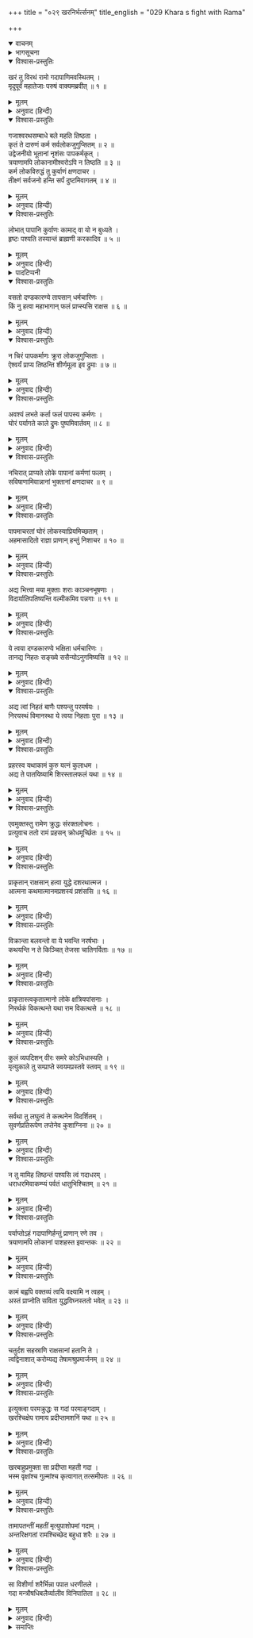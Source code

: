 +++
title = "०२९ खरनिर्भर्त्सनम्"
title_english = "029 Khara s fight with Rama"

+++
<details open><summary>वाचनम्</summary>
<div caption="श्रीराम-हरिसीताराममूर्ति-घनपाठिभ्यां वचनम्" class="audioEmbed" src="https://archive.org/download/Ramayana-recitation-Sriram-harisItArAmamUrti-Ghanapaati-v2/Kanda_3/Kanda_3_ARK-029-Khara_Nribhartha_Sanam.mp3"></div>
</details>

<details><summary>भागसूचना</summary>

29. श्रीरामका खरको फटकारना तथा खरका भी उन्हें कठोर उत्तर देकर उनके ऊपर गदाका प्रहार करना और श्रीरामद्वारा उस गदाका खण्डन
</details>

<details open><summary>विश्वास-प्रस्तुतिः</summary>

खरं तु विरथं रामो गदापाणिमवस्थितम् ।  
मृदुपूर्वं महातेजाः परुषं वाक्यमब्रवीत् ॥ १ ॥
</details>

<details><summary>मूलम्</summary>

खरं तु विरथं रामो गदापाणिमवस्थितम् ।  
मृदुपूर्वं महातेजाः परुषं वाक्यमब्रवीत् ॥ १ ॥
</details>

<details><summary>अनुवाद (हिन्दी)</summary>

खरको रथहीन होकर गदा हाथमें लिये सामने उपस्थित देख महातेजस्वी भगवान् श्रीराम पहले कोमल और फिर कठोर वाणीमें बोले— ॥ १ ॥
</details>

<details open><summary>विश्वास-प्रस्तुतिः</summary>

गजाश्वरथसम्बाधे बले महति तिष्ठता ।  
कृतं ते दारुणं कर्म सर्वलोकजुगुप्सितम् ॥ २ ॥  
उद्वेजनीयो भूतानां नृशंसः पापकर्मकृत् ।  
त्रयाणामपि लोकानामीश्वरोऽपि न तिष्ठति ॥ ३ ॥  
कर्म लोकविरुद्धं तु कुर्वाणं क्षणदाचर ।  
तीक्ष्णं सर्वजनो हन्ति सर्पं दुष्टमिवागतम् ॥ ४ ॥
</details>

<details><summary>मूलम्</summary>

गजाश्वरथसम्बाधे बले महति तिष्ठता ।  
कृतं ते दारुणं कर्म सर्वलोकजुगुप्सितम् ॥ २ ॥  
उद्वेजनीयो भूतानां नृशंसः पापकर्मकृत् ।  
त्रयाणामपि लोकानामीश्वरोऽपि न तिष्ठति ॥ ३ ॥  
कर्म लोकविरुद्धं तु कुर्वाणं क्षणदाचर ।  
तीक्ष्णं सर्वजनो हन्ति सर्पं दुष्टमिवागतम् ॥ ४ ॥
</details>

<details><summary>अनुवाद (हिन्दी)</summary>

‘निशाचर! हाथी, घोड़े और रथोंसे भरी हुई विशाल सेनाके बीचमें खड़े रहकर (असंख्य राक्षसोंके स्वामित्वका अभिमान लेकर) तूने सदा जो क्रूरतापूर्ण कर्म किया है, उसकी समस्त लोकोंद्वारा निन्दा हुई है । जो समस्त प्राणियोंको उद्वेगमें डालनेवाला, क्रूर और पापाचारी है, वह तीनों लोकोंका ईश्वर हो तो भी अधिक कालतक टिक नहीं सकता । जो लोकविरोधी कठोर कर्म करनेवाला है, उसे सब लोग सामने आये हुए दुष्ट सर्पकी भाँति मारते हैं ॥ २—४ ॥
</details>

<details open><summary>विश्वास-प्रस्तुतिः</summary>

लोभात् पापानि कुर्वाणः कामाद् वा यो न बुध्यते ।  
हृष्टः पश्यति तस्यान्तं ब्राह्मणी करकादिव ॥ ५ ॥
</details>

<details><summary>मूलम्</summary>

लोभात् पापानि कुर्वाणः कामाद् वा यो न बुध्यते ।  
हृष्टः पश्यति तस्यान्तं ब्राह्मणी करकादिव ॥ ५ ॥
</details>

<details><summary>अनुवाद (हिन्दी)</summary>

‘जो वस्तु प्राप्त नहीं हुई है, उसकी इच्छाको ‘काम’ कहते हैं और प्राप्त हुई वस्तुको अधिक-से-अधिक संख्यामें पानेकी इच्छाका नाम ‘लोभ’ है । जो काम अथवा लोभसे प्रेरित हो पाप करता है और उसके (विनाशकारी) परिणामको नहीं समझता है, उलटे उस पापमें हर्षका अनुभव करता है, वह उसी प्रकार अपना विनाशरूप परिणाम देखता है जैसे वर्षाके साथ गिरे हुए ओलेको खाकर ब्राह्मणी (रक्तपुच्छिका) नामवाली कीड़ी अपना विनाश देखती है * ॥ ५ ॥
</details>

<details><summary>पादटिप्पनी</summary>

* लाल पूँछवाली एक कीड़ी होती है, जो ओला खा लेनेपर मर जाती है । वह उसके लिये विषका काम करता है—यह बात लोकमें प्रसिद्ध है ।
</details>

<details open><summary>विश्वास-प्रस्तुतिः</summary>

वसतो दण्डकारण्ये तापसान् धर्मचारिणः ।  
किं नु हत्वा महाभागान् फलं प्राप्स्यसि राक्षस ॥ ६ ॥
</details>

<details><summary>मूलम्</summary>

वसतो दण्डकारण्ये तापसान् धर्मचारिणः ।  
किं नु हत्वा महाभागान् फलं प्राप्स्यसि राक्षस ॥ ६ ॥
</details>

<details><summary>अनुवाद (हिन्दी)</summary>

‘राक्षस! दण्डकारण्यमें निवास करनेवाले तपस्यामें संलग्न धर्मपरायण महाभाग मुनियोंकी हत्या करके न जाने तू कौन-सा फल पायेगा? ॥ ६ ॥
</details>

<details open><summary>विश्वास-प्रस्तुतिः</summary>

न चिरं पापकर्माणः क्रूरा लोकजुगुप्सिताः ।  
ऐश्वर्यं प्राप्य तिष्ठन्ति शीर्णमूला इव द्रुमाः ॥ ७ ॥
</details>

<details><summary>मूलम्</summary>

न चिरं पापकर्माणः क्रूरा लोकजुगुप्सिताः ।  
ऐश्वर्यं प्राप्य तिष्ठन्ति शीर्णमूला इव द्रुमाः ॥ ७ ॥
</details>

<details><summary>अनुवाद (हिन्दी)</summary>

‘जिनकी जड़ खोखली हो गयी हो, वे वृक्ष जैसे अधिक कालतक नहीं खड़े रह सकते, उसी प्रकार पापकर्म करनेवाले लोकनिन्दित क्रूर पुरुष (किसी पूर्वपुण्यके प्रभावसे) ऐश्वर्यको पाकर भी चिरकालतक उसमें प्रतिष्ठित नहीं रह पाते (उससे भ्रष्ट हो ही जाते हैं) ॥ ७ ॥
</details>

<details open><summary>विश्वास-प्रस्तुतिः</summary>

अवश्यं लभते कर्ता फलं पापस्य कर्मणः ।  
घोरं पर्यागते काले द्रुमः पुष्पमिवार्तवम् ॥ ८ ॥
</details>

<details><summary>मूलम्</summary>

अवश्यं लभते कर्ता फलं पापस्य कर्मणः ।  
घोरं पर्यागते काले द्रुमः पुष्पमिवार्तवम् ॥ ८ ॥
</details>

<details><summary>अनुवाद (हिन्दी)</summary>

‘जैसे समय आनेपर वृक्षमें ऋतुके अनुसार फूल लगते ही हैं, उसी प्रकार पापकर्म करनेवाले पुरुषको समयानुसार अपने उस पापकर्मका भयंकर फल अवश्य ही प्राप्त होता है ॥ ८ ॥
</details>

<details open><summary>विश्वास-प्रस्तुतिः</summary>

नचिरात् प्राप्यते लोके पापानां कर्मणां फलम् ।  
सविषाणामिवान्नानां भुक्तानां क्षणदाचर ॥ ९ ॥
</details>

<details><summary>मूलम्</summary>

नचिरात् प्राप्यते लोके पापानां कर्मणां फलम् ।  
सविषाणामिवान्नानां भुक्तानां क्षणदाचर ॥ ९ ॥
</details>

<details><summary>अनुवाद (हिन्दी)</summary>

‘निशाचर! जैसे खाये हुए विषमिश्रित अन्नका परिणाम तुरंत ही भोगना पड़ता है, उसी प्रकार लोकमें किये गये पापकर्मोंका फल शीघ्र ही प्राप्त होता है ॥ ९ ॥
</details>

<details open><summary>विश्वास-प्रस्तुतिः</summary>

पापमाचरतां घोरं लोकस्याप्रियमिच्छताम् ।  
अहमासादितो राज्ञा प्राणान् हन्तुं निशाचर ॥ १० ॥
</details>

<details><summary>मूलम्</summary>

पापमाचरतां घोरं लोकस्याप्रियमिच्छताम् ।  
अहमासादितो राज्ञा प्राणान् हन्तुं निशाचर ॥ १० ॥
</details>

<details><summary>अनुवाद (हिन्दी)</summary>

‘राक्षस! जो संसारका बुरा चाहते हुए घोर पापकर्ममें लगे हुए हैं, उन्हें प्राणदण्ड देनेके लिये मेरे पिता महाराज दशरथने मुझे यहाँ वनमें भेजा है ॥ १० ॥
</details>

<details open><summary>विश्वास-प्रस्तुतिः</summary>

अद्य भित्त्वा मया मुक्ताः शराः काञ्चनभूषणाः ।  
विदार्यातिपतिष्यन्ति वल्मीकमिव पन्नगाः ॥ ११ ॥
</details>

<details><summary>मूलम्</summary>

अद्य भित्त्वा मया मुक्ताः शराः काञ्चनभूषणाः ।  
विदार्यातिपतिष्यन्ति वल्मीकमिव पन्नगाः ॥ ११ ॥
</details>

<details><summary>अनुवाद (हिन्दी)</summary>

‘आज मेरे छोड़े हुए सुवर्णभूषित बाण जैसे सर्प बाँबीको छेदकर निकलते हैं, उसी प्रकार तेरे शरीरको फाड़कर पृथ्वीको भी विदीर्ण करके पातालमें जाकर गिरेंगे ॥ ११ ॥
</details>

<details open><summary>विश्वास-प्रस्तुतिः</summary>

ये त्वया दण्डकारण्ये भक्षिता धर्मचारिणः ।  
तानद्य निहतः सङ्ख्ये ससैन्योऽनुगमिष्यसि ॥ १२ ॥
</details>

<details><summary>मूलम्</summary>

ये त्वया दण्डकारण्ये भक्षिता धर्मचारिणः ।  
तानद्य निहतः सङ्ख्ये ससैन्योऽनुगमिष्यसि ॥ १२ ॥
</details>

<details><summary>अनुवाद (हिन्दी)</summary>

‘तूने दण्डकारण्यमें जिन धर्मपरायण ऋषियोंका भक्षण किया है, आज युद्धमें मारा जाकर सेनासहित तू भी उन्हींका अनुसरण करेगा ॥ १२ ॥
</details>

<details open><summary>विश्वास-प्रस्तुतिः</summary>

अद्य त्वां निहतं बाणैः पश्यन्तु परमर्षयः ।  
निरयस्थं विमानस्था ये त्वया निहताः पुरा ॥ १३ ॥
</details>

<details><summary>मूलम्</summary>

अद्य त्वां निहतं बाणैः पश्यन्तु परमर्षयः ।  
निरयस्थं विमानस्था ये त्वया निहताः पुरा ॥ १३ ॥
</details>

<details><summary>अनुवाद (हिन्दी)</summary>

‘पहले तूने जिनका वध किया है, वे महर्षि विमानपर बैठकर आज तुझे मेरे बाणोंसे मारा गया और नरकतुल्य कष्ट भोगता हुआ देखें ॥ १३ ॥
</details>

<details open><summary>विश्वास-प्रस्तुतिः</summary>

प्रहरस्व यथाकामं कुरु यत्नं कुलाधम ।  
अद्य ते पातयिष्यामि शिरस्तालफलं यथा ॥ १४ ॥
</details>

<details><summary>मूलम्</summary>

प्रहरस्व यथाकामं कुरु यत्नं कुलाधम ।  
अद्य ते पातयिष्यामि शिरस्तालफलं यथा ॥ १४ ॥
</details>

<details><summary>अनुवाद (हिन्दी)</summary>

‘कुलाधम! तेरी जितनी इच्छा हो, प्रहार कर । जितना सम्भव हो, मुझे परास्त करनेका प्रयत्न कर, किंतु आज मैं तेरे मस्तकको ताड़के फलकी भाँति अवश्य काट गिराऊँगा’ ॥ १४ ॥
</details>

<details open><summary>विश्वास-प्रस्तुतिः</summary>

एवमुक्तस्तु रामेण क्रुद्धः संरक्तलोचनः ।  
प्रत्युवाच ततो रामं प्रहसन् क्रोधमूर्च्छितः ॥ १५ ॥
</details>

<details><summary>मूलम्</summary>

एवमुक्तस्तु रामेण क्रुद्धः संरक्तलोचनः ।  
प्रत्युवाच ततो रामं प्रहसन् क्रोधमूर्च्छितः ॥ १५ ॥
</details>

<details><summary>अनुवाद (हिन्दी)</summary>

श्रीरामके ऐसा कहनेपर खर कुपित हो उठा । उसकी आँखें लाल हो गयीं । वह क्रोधसे अचेत-सा होकर हँसता हुआ श्रीरामको इस प्रकार उत्तर देने लगा— ॥ १५ ॥
</details>

<details open><summary>विश्वास-प्रस्तुतिः</summary>

प्राकृतान् राक्षसान् हत्वा युद्धे दशरथात्मज ।  
आत्मना कथमात्मानमप्रशस्यं प्रशंससि ॥ १६ ॥
</details>

<details><summary>मूलम्</summary>

प्राकृतान् राक्षसान् हत्वा युद्धे दशरथात्मज ।  
आत्मना कथमात्मानमप्रशस्यं प्रशंससि ॥ १६ ॥
</details>

<details><summary>अनुवाद (हिन्दी)</summary>

‘दशरथकुमार! तुम साधारण राक्षसोंको युद्धमें मारकर स्वयं ही अपनी इतनी प्रशंसा कैसे कर रहे हो? तुम प्रशंसाके योग्य कदापि नहीं हो ॥ १६ ॥
</details>

<details open><summary>विश्वास-प्रस्तुतिः</summary>

विक्रान्ता बलवन्तो वा ये भवन्ति नरर्षभाः ।  
कथयन्ति न ते किञ्चित् तेजसा चातिगर्विताः ॥ १७ ॥
</details>

<details><summary>मूलम्</summary>

विक्रान्ता बलवन्तो वा ये भवन्ति नरर्षभाः ।  
कथयन्ति न ते किञ्चित् तेजसा चातिगर्विताः ॥ १७ ॥
</details>

<details><summary>अनुवाद (हिन्दी)</summary>

‘जो श्रेष्ठ पुरुष पराक्रमी अथवा बलवान् होते हैं, वे अपने प्रतापके कारण अधिक घमंडमें भरकर कोई बात नहीं कहते हैं (अपने विषयमें मौन ही रहते हैं) ॥ १७ ॥
</details>

<details open><summary>विश्वास-प्रस्तुतिः</summary>

प्राकृतास्त्वकृतात्मानो लोके क्षत्रियपांसनाः ।  
निरर्थकं विकत्थन्ते यथा राम विकत्थसे ॥ १८ ॥
</details>

<details><summary>मूलम्</summary>

प्राकृतास्त्वकृतात्मानो लोके क्षत्रियपांसनाः ।  
निरर्थकं विकत्थन्ते यथा राम विकत्थसे ॥ १८ ॥
</details>

<details><summary>अनुवाद (हिन्दी)</summary>

‘राम! जो क्षुद्र, अजितात्मा और क्षत्रियकुलकलंक होते हैं, वे ही संसारमें अपनी बड़ाईके लिये व्यर्थ डींग हाँका करते हैं; जैसे इस समय तुम (अपने विषयमें) बढ़-बढ़कर बातें बना रहे हो ॥ १८ ॥
</details>

<details open><summary>विश्वास-प्रस्तुतिः</summary>

कुलं व्यपदिशन् वीरः समरे कोऽभिधास्यति ।  
मृत्युकाले तु सम्प्राप्ते स्वयमप्रस्तवे स्तवम् ॥ १९ ॥
</details>

<details><summary>मूलम्</summary>

कुलं व्यपदिशन् वीरः समरे कोऽभिधास्यति ।  
मृत्युकाले तु सम्प्राप्ते स्वयमप्रस्तवे स्तवम् ॥ १९ ॥
</details>

<details><summary>अनुवाद (हिन्दी)</summary>

‘जब कि मृत्युके समान युद्धका अवसर उपस्थित है, ऐसे समयमें बिना किसी प्रस्तावके ही समराङ्गणमें कौन वीर अपनी कुलीनता प्रकट करता हुआ आप ही अपनी स्तुति करेगा? ॥ १९ ॥
</details>

<details open><summary>विश्वास-प्रस्तुतिः</summary>

सर्वथा तु लघुत्वं ते कत्थनेन विदर्शितम् ।  
सुवर्णप्रतिरूपेण तप्तेनेव कुशाग्निना ॥ २० ॥
</details>

<details><summary>मूलम्</summary>

सर्वथा तु लघुत्वं ते कत्थनेन विदर्शितम् ।  
सुवर्णप्रतिरूपेण तप्तेनेव कुशाग्निना ॥ २० ॥
</details>

<details><summary>अनुवाद (हिन्दी)</summary>

‘जैसे पीतल सुवर्णशोधक आगमें तपाये जानेपर अपनी लघुता (कालेपन) को ही व्यक्त करता है, उसी प्रकार अपनी झूठी प्रशंसाके द्वारा तुमने सर्वथा अपने ओछेपनका ही परिचय दिया है ॥ २० ॥
</details>

<details open><summary>विश्वास-प्रस्तुतिः</summary>

न तु मामिह तिष्ठन्तं पश्यसि त्वं गदाधरम् ।  
धराधरमिवाकम्प्यं पर्वतं धातुभिश्चितम् ॥ २१ ॥
</details>

<details><summary>मूलम्</summary>

न तु मामिह तिष्ठन्तं पश्यसि त्वं गदाधरम् ।  
धराधरमिवाकम्प्यं पर्वतं धातुभिश्चितम् ॥ २१ ॥
</details>

<details><summary>अनुवाद (हिन्दी)</summary>

‘क्या तुम नहीं देखते कि मैं नाना प्रकारके धातुओंकी खानोंसे युक्त तथा पृथ्वीको धारण करनेवाले अविचल कुलपर्वतके समान यहाँ स्थिरभावसे तुम्हारे सामने गदा लेकर खड़ा हूँ ॥ २१ ॥
</details>

<details open><summary>विश्वास-प्रस्तुतिः</summary>

पर्याप्तोऽहं गदापाणिर्हन्तुं प्राणान् रणे तव ।  
त्रयाणामपि लोकानां पाशहस्त इवान्तकः ॥ २२ ॥
</details>

<details><summary>मूलम्</summary>

पर्याप्तोऽहं गदापाणिर्हन्तुं प्राणान् रणे तव ।  
त्रयाणामपि लोकानां पाशहस्त इवान्तकः ॥ २२ ॥
</details>

<details><summary>अनुवाद (हिन्दी)</summary>

‘मैं अकेला ही पाशधारी यमराजकी भाँति गदा हाथमें लेकर रणभूमिमें तुम्हारे और तीनों लोकोंके भी प्राण लेनेकी शक्ति रखता हूँ ॥ २२ ॥
</details>

<details open><summary>विश्वास-प्रस्तुतिः</summary>

कामं बह्वपि वक्तव्यं त्वयि वक्ष्यामि न त्वहम् ।  
अस्तं प्राप्नोति सविता युद्धविघ्नस्ततो भवेत् ॥ २३ ॥
</details>

<details><summary>मूलम्</summary>

कामं बह्वपि वक्तव्यं त्वयि वक्ष्यामि न त्वहम् ।  
अस्तं प्राप्नोति सविता युद्धविघ्नस्ततो भवेत् ॥ २३ ॥
</details>

<details><summary>अनुवाद (हिन्दी)</summary>

‘यद्यपि तुम्हारे विषयमें मैं इच्छानुसार बहुत कुछ कह सकता हूँ तथापि इस समय कुछ नहीं कहूँगा; क्योंकि सूर्यदेव अस्ताचलको जा रहे हैं, अतः युद्धमें विघ्न पड़ जायगा ॥ २३ ॥
</details>

<details open><summary>विश्वास-प्रस्तुतिः</summary>

चतुर्दश सहस्राणि राक्षसानां हतानि ते ।  
त्वद्विनाशात् करोम्यद्य तेषामश्रुप्रमार्जनम् ॥ २४ ॥
</details>

<details><summary>मूलम्</summary>

चतुर्दश सहस्राणि राक्षसानां हतानि ते ।  
त्वद्विनाशात् करोम्यद्य तेषामश्रुप्रमार्जनम् ॥ २४ ॥
</details>

<details><summary>अनुवाद (हिन्दी)</summary>

‘तुमने चौदह हजार राक्षसोंका संहार किया है, अतः आज तुम्हारा भी विनाश करके मैं उन सबके आँसू पोछूँगा—उनकी मौतका बदला चुकाऊँगा’ ॥ २४ ॥
</details>

<details open><summary>विश्वास-प्रस्तुतिः</summary>

इत्युक्त्वा परमक्रुद्धः स गदां परमाङ्गदाम् ।  
खरश्चिक्षेप रामाय प्रदीप्तामशनिं यथा ॥ २५ ॥
</details>

<details><summary>मूलम्</summary>

इत्युक्त्वा परमक्रुद्धः स गदां परमाङ्गदाम् ।  
खरश्चिक्षेप रामाय प्रदीप्तामशनिं यथा ॥ २५ ॥
</details>

<details><summary>अनुवाद (हिन्दी)</summary>

ऐसा कहकर अत्यन्त क्रोधसे भरे हुए खरने उत्तम वलय (कड़े) से विभूषित तथा प्रज्वलित वज्रके समान भयंकर गदाको श्रीरामचन्द्रजीके ऊपर चलाया ॥ २५ ॥
</details>

<details open><summary>विश्वास-प्रस्तुतिः</summary>

खरबाहुप्रमुक्ता सा प्रदीप्ता महती गदा ।  
भस्म वृक्षांश्च गुल्मांश्च कृत्वागात् तत्समीपतः ॥ २६ ॥
</details>

<details><summary>मूलम्</summary>

खरबाहुप्रमुक्ता सा प्रदीप्ता महती गदा ।  
भस्म वृक्षांश्च गुल्मांश्च कृत्वागात् तत्समीपतः ॥ २६ ॥
</details>

<details><summary>अनुवाद (हिन्दी)</summary>

खरके हाथोंसे छूटी हुई वह दीप्तिमान् विशाल गदा वृक्षों और लताओंको भस्म करके उनके समीप जा पहुँची ॥ २६ ॥
</details>

<details open><summary>विश्वास-प्रस्तुतिः</summary>

तामापतन्तीं महतीं मृत्युपाशोपमां गदाम् ।  
अन्तरिक्षगतां रामश्चिच्छेद बहुधा शरैः ॥ २७ ॥
</details>

<details><summary>मूलम्</summary>

तामापतन्तीं महतीं मृत्युपाशोपमां गदाम् ।  
अन्तरिक्षगतां रामश्चिच्छेद बहुधा शरैः ॥ २७ ॥
</details>

<details><summary>अनुवाद (हिन्दी)</summary>

मृत्युके पाशकी भाँति उस विशाल गदाको अपने ऊपर आती देख श्रीरामचन्द्रजीने अनेक बाण मारकर आकाशमें ही उसके टुकड़े-टुकड़े कर डाले ॥ २७ ॥
</details>

<details open><summary>विश्वास-प्रस्तुतिः</summary>

सा विशीर्णा शरैर्भिन्ना पपात धरणीतले ।  
गदा मन्त्रौषधिबलैर्व्यालीव विनिपातिता ॥ २८ ॥
</details>

<details><summary>मूलम्</summary>

सा विशीर्णा शरैर्भिन्ना पपात धरणीतले ।  
गदा मन्त्रौषधिबलैर्व्यालीव विनिपातिता ॥ २८ ॥
</details>

<details><summary>अनुवाद (हिन्दी)</summary>

बाणोंसे विदीर्ण एवं चूर-चूर होकर वह गदा पृथ्वीपर गिर पड़ी, मानो कोई सर्पिणी मन्त्र और ओषधियोंके बलसे गिरायी गयी हो ॥ २८ ॥
</details>

<details><summary>समाप्तिः</summary>

इत्यार्षे श्रीमद्रामायणे वाल्मीकीये आदिकाव्येऽरण्यकाण्डे एकोनत्रिंशः सर्गः ॥ २९ ॥  
इस प्रकार श्रीवाल्मीकिनिर्मित आर्षरामायण आदिकाव्यके अरण्यकाण्डमें उनतीसवाँ सर्ग पूरा हुआ ॥ २९ ॥
</details>

